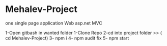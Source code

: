 # Mehalev-Project
one single page application  Web asp.net MVC 

1-Open gitbash in wanted folder
1-Clone Repo
2-cd into project folder >> ( cd Mehalev-Project)
3- npm i
4- npm audit fix
5- npm start
